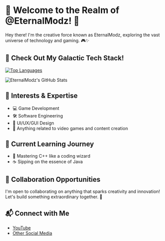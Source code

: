 # 👾 Welcome to the Realm of @EternalModz! 🚀

Hey there! I'm the creative force known as EternalModz, exploring the vast universe of technology and gaming. 🎮✨

## 🚀 Check Out My Galactic Tech Stack!

[![Top Languages](https://github-readme-stats.vercel.app/api/top-langs/?username=EternalModz&layout=compact&theme=radical)](https://github.com/EternalModz)

![EternalModz's GitHub Stats](https://github-readme-stats.vercel.app/api?username=EternalModz&show_icons=true&theme=radical)

## 🌌 Interests & Expertise

- 💻 Game Development
- 🛠️ Software Engineering
- 🎨 UI/UX/GUI Design
- 🚀 Anything related to video games and content creation

## 🌈 Current Learning Journey

- 🚀 Mastering C++ like a coding wizard
- ☕ Sipping on the essence of Java

## 🌟 Collaboration Opportunities

I'm open to collaborating on anything that sparks creativity and innovation! Let's build something extraordinary together. 💞

## 📬 Connect with Me

- [YouTube](https://www.youtube.com/c/EternalModzLive)
- [Other Social Media](https://bio.link/EternalModz)
